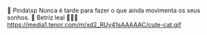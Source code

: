 📍 Pinda\sp 
Nunca é tarde para fazer o que ainda movimenta os seus sonhos. 🦋
Betriz leal 🙋🏽‍♀️
https://media1.tenor.com/m/xd2_RUy41sAAAAAC/cute-cat.gif
